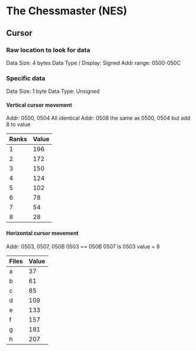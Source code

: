 # The Chessmaster (NES)

## Cursor

### Raw location to look for data
Data Size: 4 bytes
Data Type / Display: Signed
Addr range: 0500-050C

### Specific data
Data Size: 1 byte
Data Type: Unsigned

#### Vertical cursor movement
Addr: 0500, 0504 All identical
Addr: 0508 the same as 0500, 0504 but add 8 to value

| Ranks | Value |
| ----- | ----- |
| 1     | 196   |
| 2     | 172   |
| 3     | 150   |
| 4     | 124   |
| 5     | 102   |
| 6     | 78    |
| 7     | 54    |
| 8     | 28    |

#### Horizontal cursor movement
Addr: 0503, 0507, 050B
0503 == 050B
0507 is 0503 value + 8

| Files | Value |
| ----- | ----- |
| a     | 37    |
| b     | 61    |
| c     | 85    |
| d     | 109   |
| e     | 133   |
| f     | 157   |
| g     | 181   |
| h     | 207   |

